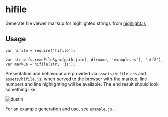 # hifile

Generate file viewer markup for highlighted strings from [highlight.js](https://github.com/isagalaev/highlight.js)

## Usage

    var hifile = require('hifile');

    var str = fs.readFileSync(path.join(__dirname, 'example.js'), 'utf8'),
    var markup = hifile(str, 'js');

Presentation and behaviour are provided via `assets/hifile.css` and `assets/hifile.js`; when served to the browser
with the markup, line numbers and line highlighting will be available. The end result should look something like:

![dustin](https://raw.github.com/wiki/diffsky/hifile/screenshot.jpg)

For an example generation and use, see `example.js`.
